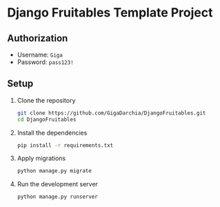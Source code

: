 # Django Fruitables Template Project

## Authorization

- Username: `Giga`
- Password: `pass123!`

## Setup

1. Clone the repository
   ```bash
   git clone https://github.com/GigaDarchia/DjangoFruitables.git
   cd DjangoFruitables
   ```
2. Install the dependencies
   ```bash
   pip install -r requirements.txt
   ```
3. Apply migrations
   ```bash
   python manage.py migrate
   ```
4. Run the development server
   ```bash
   python manage.py runserver
   ```
   
